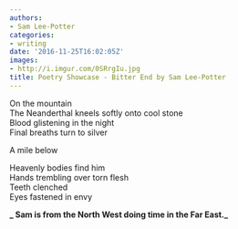 ```yaml
---
authors:
- Sam Lee-Potter
categories:
- writing
date: '2016-11-25T16:02:05Z'
images:
- http://i.imgur.com/0SRrgIu.jpg
title: Poetry Showcase - Bitter End by Sam Lee-Potter
---
```

On the mountain<br>
The Neanderthal kneels softly onto cool stone<br>
Blood glistening in the night<br>
Final breaths turn to silver<br>

A mile below<br>

Heavenly bodies find him<br>
Hands trembling over torn flesh<br>
Teeth clenched<br>
Eyes fastened in envy<br>

**_
Sam is from the North West doing time in the Far East._**
